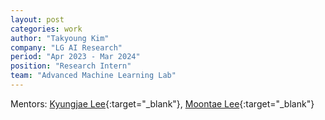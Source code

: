 ```yaml
---
layout: post
categories: work
author: "Takyoung Kim"
company: "LG AI Research"
period: "Apr 2023 - Mar 2024"
position: "Research Intern"
team: "Advanced Machine Learning Lab"
---
```


Mentors: [Kyungjae Lee](https://lkj0509.github.io/){:target="_blank"}, [Moontae Lee](https://moontae.people.uic.edu/){:target="_blank"}